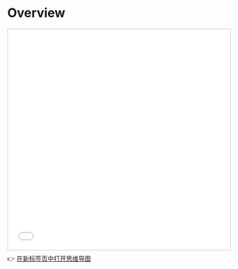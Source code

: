 # Overview

<iframe
src="/化学/大学化学/思维导图_Overview.html"
width="100%"
height="500px"
style="border: 1px solid #ccc;"
loading="lazy"
></iframe>

<p style="margin-top: 8px;">
  👉 <a href="/化学/大学化学/思维导图_Overview.html" target="_blank" rel="noopener noreferrer">在新标签页中打开思维导图</a>
</p>
